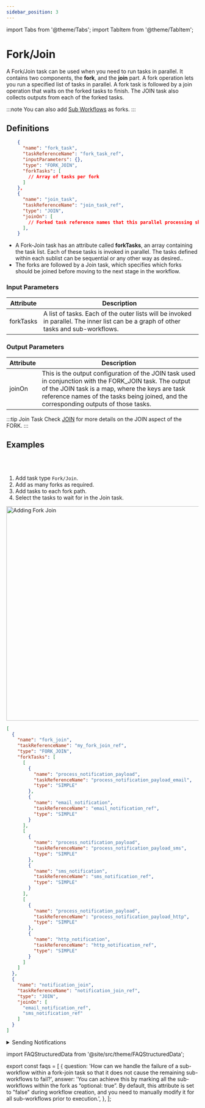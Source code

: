 ```yaml
---
sidebar_position: 3
---
```


import Tabs from '@theme/Tabs';
import TabItem from '@theme/TabItem';

# Fork/Join 

A Fork/Join task can be used when you need to run tasks in parallel. It contains two components, the **fork**, and the **join** part. A fork operation lets you run a specified list of tasks in parallel. A fork task is followed by a join operation that waits on the forked tasks to finish. The JOIN task also collects outputs from each of the forked tasks.

:::note
You can also add [Sub Workflows](https://orkes.io/content/reference-docs/operators/sub-workflow) as forks.
:::

## Definitions

```json
    {
      "name": "fork_task",
      "taskReferenceName": "fork_task_ref",
      "inputParameters": {},
      "type": "FORK_JOIN",
      "forkTasks": [
        // Array of tasks per fork
      ]
    },
    {
      "name": "join_task",
      "taskReferenceName": "join_task_ref",
      "type": "JOIN",
      "joinOn": [
        // Forked task reference names that this parallel processing should wait for
      ],
    }
```
* A Fork-Join task has an attribute called **forkTasks**, an array containing the task list. Each of these tasks is invoked in parallel. The tasks defined within each sublist can be sequential or any other way as desired..
* The forks are followed by a Join task, which specifies which forks should be joined before moving to the next stage in the workflow. 

### Input Parameters

| Attribute | Description                                                                                                                           |
| --------- | ------------------------------------------------------------------------------------------------------------------------------------- |
| forkTasks | A list of tasks. Each of the outer lists will be invoked in parallel. The inner list can be a graph of other tasks and sub-workflows. |

### Output Parameters

| Attribute | Description                                                                                                                                                                                                                                                        |
| --------- | ------------------------------------------------------------------------------------------------------------------------------------------------------------------------------------------------------------------------------------------------------------------ |
| joinOn    | This is the output configuration of the JOIN task used in conjunction with the FORK_JOIN task. The output of the JOIN task is a map, where the keys are task reference names of the tasks being joined, and the corresponding outputs of those tasks. |

:::tip Join Task
Check [JOIN](/content/reference-docs/operators/join) for more details on the JOIN aspect of the FORK.
:::

## Examples

<Tabs>
<TabItem value="UI" label="UI">


<div className="row">
<div className="col col--4">

<br/>
<br/>

1. Add task type `Fork/Join`.
2. Add as many forks as required.
3. Add tasks to each fork path.
4. Select the tasks to wait for in the Join task.

</div>
<div className="col">
<div className="embed-loom-video">

<p><img src="/content/img/ui-guide-fork-join.png" alt="Adding Fork Join" width="560" height="auto"/></p>

</div>
</div>
</div>

</TabItem>
<TabItem value="JSON" label="JSON">

```json
[
  {
    "name": "fork_join",
    "taskReferenceName": "my_fork_join_ref",
    "type": "FORK_JOIN",
    "forkTasks": [
      [
        {
          "name": "process_notification_payload",
          "taskReferenceName": "process_notification_payload_email",
          "type": "SIMPLE"
        },
        {
          "name": "email_notification",
          "taskReferenceName": "email_notification_ref",
          "type": "SIMPLE"
        }
      ],
      [
        {
          "name": "process_notification_payload",
          "taskReferenceName": "process_notification_payload_sms",
          "type": "SIMPLE"
        },
        {
          "name": "sms_notification",
          "taskReferenceName": "sms_notification_ref",
          "type": "SIMPLE"
        }
      ],
      [
        {
          "name": "process_notification_payload",
          "taskReferenceName": "process_notification_payload_http",
          "type": "SIMPLE"
        },
        {
          "name": "http_notification",
          "taskReferenceName": "http_notification_ref",
          "type": "SIMPLE"
        }
      ]
    ]
  },
  {
    "name": "notification_join",
    "taskReferenceName": "notification_join_ref",
    "type": "JOIN",
    "joinOn": [
      "email_notification_ref",
      "sms_notification_ref"
    ]
  }
]
```

</TabItem>
</Tabs>

<details><summary>Sending Notifications</summary>
<p>
Imagine a workflow that sends three notifications: email, SMS, and HTTP. Since none of these steps depend on the others, they can be run in parallel with a fork.
The diagram will appear as follows:
<p align="center"><img src="/content/img/fork-join-example.png" alt="Fork Join Example" width="90%" height="auto"></img></p>

Here each of the forks (email/SMS/HTTP) runs in parallel, meaning that they are run independently. Here's the JSON definition for the workflow:

```json
[
  {
    "name": "fork_join",
    "taskReferenceName": "my_fork_join_ref",
    "type": "FORK_JOIN",
    "forkTasks": [
      [
        {
          "name": "process_notification_payload",
          "taskReferenceName": "process_notification_payload_email",
          "type": "SIMPLE"
        },
        {
          "name": "email_notification",
          "taskReferenceName": "email_notification_ref",
          "type": "SIMPLE"
        }
      ],
      [
        {
          "name": "process_notification_payload",
          "taskReferenceName": "process_notification_payload_sms",
          "type": "SIMPLE"
        },
        {
          "name": "sms_notification",
          "taskReferenceName": "sms_notification_ref",
          "type": "SIMPLE"
        }
      ],
      [
        {
          "name": "process_notification_payload",
          "taskReferenceName": "process_notification_payload_http",
          "type": "SIMPLE"
        },
        {
          "name": "http_notification",
          "taskReferenceName": "http_notification_ref",
          "type": "SIMPLE"
        }
      ]
    ]
  },
  {
    "name": "notification_join",
    "taskReferenceName": "notification_join_ref",
    "type": "JOIN",
    "joinOn": [
      "email_notification_ref",
      "sms_notification_ref"
    ]
  }
]
```
In this example, although we have 3 forks running in parallel, we require only 2 outputs to continue with the workflow. The parameter **joinOn** is defined so that only email and SMS tasks are to be joined, omitting HTTP tasks as optional for completion.

This workflow is completed when the email and SMS notifications are sent and does not depend on the HTTP notification status.

Here is what the output of **notification_join** will look like. The output is a map, where the keys are the names of task references being joined. The corresponding values are the outputs of those tasks.

```json

{
  "email_notification_ref": {
    "email_sent_at": "2021-11-06T07:37:17+0000",
    "email_sent_to": "test@example.com"
  },
  "sms_notification_ref": {
    "sms_sent_at": "2021-11-06T07:37:17+0129",
    "sms_sent_to": "+1-xxx-xxx-xxxx"
  }
}
```
</p>
</details>


<FAQStructuredData faqs={faqs} />

import FAQStructuredData from '@site/src/theme/FAQStructuredData';

export const faqs = [
  {
    question: 'How can we handle the failure of a sub-workflow within a fork-join task so that it does not cause the remaining sub-workflows to fail?',
    answer:
      'You can achieve this by marking all the sub-workflows within the fork as “optional: true”. By default, this attribute is set to "false" during workflow creation, and you need to manually modify it for all sub-workflows prior to execution.',
  },
];